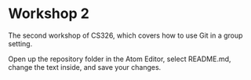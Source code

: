 # Workshop 2

The second workshop of CS326, which covers how to use Git in a group setting.

Open up the repository folder in the Atom Editor, select README.md, change the text inside, and save your changes.
